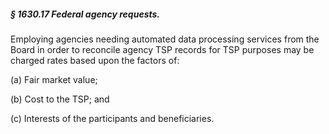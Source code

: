 ##### § 1630.17 Federal agency requests. #####

Employing agencies needing automated data processing services from the Board in order to reconcile agency TSP records for TSP purposes may be charged rates based upon the factors of:

(a) Fair market value;

(b) Cost to the TSP; and

(c) Interests of the participants and beneficiaries.